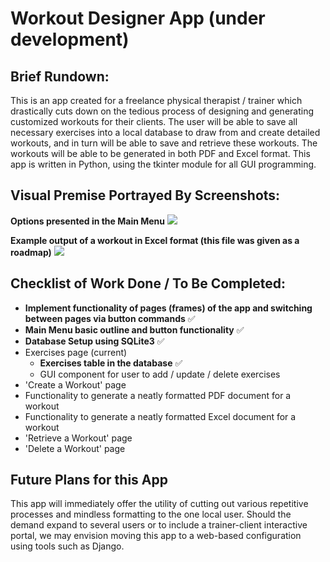 # Workout Designer App (under development)

## Brief Rundown:
This is an app created for a freelance physical therapist / trainer which drastically cuts down on the tedious process of designing and generating customized
workouts for their clients. The user will be able to save all necessary exercises into a local database to draw from and create detailed workouts, and in turn
will be able to save and retrieve these workouts. The workouts will be able to be generated in both PDF and Excel format. This app is written in Python,
using the tkinter module for all GUI programming.

## Visual Premise Portrayed By Screenshots:

**Options presented in the Main Menu**
![](https://github.com/LBellosguardo/ProjectDemos/blob/main/AppOutline.png)

**Example output of a workout in Excel format (this file was given as a roadmap)**
![](https://github.com/LBellosguardo/ProjectDemos/blob/main/ExcelExample.png)


## Checklist of Work Done / To Be Completed:

- **Implement functionality of pages (frames) of the app and switching between pages via button commands**  :white_check_mark:
- **Main Menu basic outline and button functionality**  :white_check_mark:
- **Database Setup using SQLite3**  :white_check_mark:
- Exercises page (current)
    - **Exercises table in the database**  :white_check_mark:
    - GUI component for user to add / update / delete exercises
- 'Create a Workout' page
- Functionality to generate a neatly formatted PDF document for a workout
- Functionality to generate a neatly formatted Excel document for a workout
- 'Retrieve a Workout' page
- 'Delete a Workout' page

    
## Future Plans for this App
This app will immediately offer the utility of cutting out various repetitive processes and mindless formatting to the one local user.
Should the demand expand to several users or to include a trainer-client interactive portal, we may envision moving this app to a web-based configuration
using tools such as Django.

